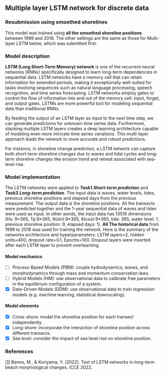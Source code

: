 ## Multiple layer LSTM network for discrete data
### Resubmission using smoothed shorelines
This model was trained using **all the smoothed shoreline positions** between 1999 and 2018. The other settings are the same as those for Multi-layer LSTM below, which was submitted first.

### Model description
**LSTM (Long Short-Term Memory) network** is one of the recurrent neural networks (RNNs) specifically designed to learn long-term dependencies in sequential data. LSTM networks have a memory cell that can retain information for extended periods, making it exceptionally well-suited for tasks involving sequences such as natural language processing, speech recognition, and time series forecasting. LSTM networks employ gates to control the flow of information into and out of the memory cell: input, forget, and output gates. LSTMs are more powerful tool for modeling sequential data than traditional RNNs.

By feeding the output of an LSTM layer as input to the next time step, we can generate predictions for unknown time series data. Furthermore, stacking multiple LSTM layers creates a deep learning architecture capable of modeling even more intricate time series variations. This multi-layer approach leads the network to more accurate and robust predictions.

For instance, in shoreline change prediction, a LSTM network can capture both short-term shoreline changes due to waves and tidal cycles and long-term shoreline changes like erosion trend and retreat associated with sea-level rise.

### Model implementation

The LSTM networks were applied to ***Task1.Short-term prediction*** and ***Task3.Long-term prediction***. The input data is waves, water levels, tides, previous shoreline positions and elapsed days from the previous measurement. The output data is the shoreline positions. All the transects were predicted together and the 1-year sequential data of waves and tides were used as input. In other words, the input data has 13516 dimensions (Hs: 9\*365, Tp:9\*365, θ(sin):9\*365, θ(cos):9\*365, tide: 365, water level: 1, previous shoreline position: 9, elapsed days: 1). **All The historical data** from 1999 to 2018 was used for training the network. Here is the summary of the networks architecture and hyperparameters: LSTM layers=2, hidden units=400, dropout rate=0.1, Epochs=100. Dropout layers were inserted after each LSTM layer to prevent overlearning.

#### Model mechanics
- [ ] Process-Based Models (PBM): couple hydrodynamics, waves, and morphodynamics through mass and momentum conservation laws.
- [ ] Hybrid Models (HM): use observational data to calibrate free parameters in the equilibrium configuration of a system.
- [x] Data-Driven Models (DDM): use observational data to train regression models (e.g. machine learning, statistical downscaling).
#### Model elements
- [x] Cross-shore: model the shoreline position for each transect independently.
- [x] Long-shore: incorporate the interaction of shoreline position across different transects.
- [x] Sea level: consider the impact of sea level rise on shoreline position.

### References
[[1]()]
Banno, M., & Kuriyama, Y. (2022). Test of LSTM networks in long-term beach morphological changes. ICCE 2022.
